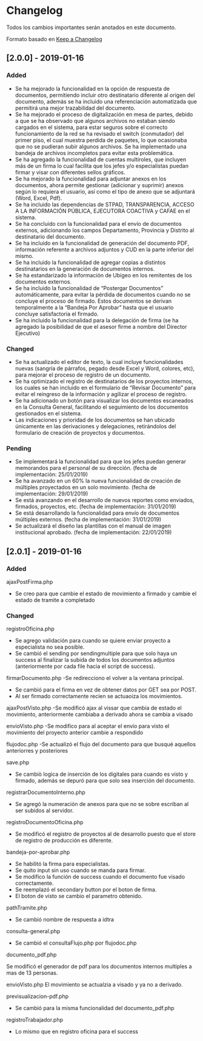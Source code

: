 # Changelog
Todos los cambios importantes serán anotados en este documento.

Formato basado en [Keep a Changelog](https://keepachangelog.com/en/1.0.0/)

## [2.0.0] - 2019-01-16
### Added
- Se ha mejorado la funcionalidad en la opción de respuesta de documentos, permitiendo incluir otro destinatario diferente al origen del documento, además se ha incluido una referenciación automatizada que permitirá una mejor trazabilidad del documento.
- Se ha mejorado el proceso de digitalización en mesa de partes, debido a que se ha observado que algunos archivos no estaban siendo cargados en el sistema, para estar seguros sobre el correcto funcionamiento de la red se ha revisado el switch (conmutador) del primer piso, el cual muestra perdida de paquetes, lo que ocasionaba que no se pudieran subir algunos archivos. Se ha implementado una bandeja de archivos incompletos para evitar esta problemática.
- Se ha agregado la funcionalidad de cuentas multiroles, que incluyen más de un firma lo cual facilita que los jefes y/o especialistas puedan firmar y visar con diferentes sellos gráficos.
- Se ha mejorado la funcionalidad para adjuntar anexos en los documentos, ahora permite gestionar (adicionar y suprimir) anexos según lo requiera el usuario, así como el tipo de anexo que se adjuntará (Word, Excel, Pdf).
- Se ha incluido las dependencias de STPAD, TRANSPARENCIA, ACCESO A LA INFORMACIÓN PÚBLICA, EJECUTORA COACTIVA y CAFAE en el sistema.
- Se ha concluido con la funcionalidad para el envío de documentos externos, adicionando los campos Departamento, Provincia y Distrito al destinatario del documento.
- Se ha incluido en la funcionalidad de generación del documento PDF,  información referente a archivos adjuntos y CUD en la parte inferior del mismo.
- Se ha incluido la funcionalidad de agregar copias a distintos destinatarios en la generación de documentos internos.
- Se ha estandarizado la información de Ubigeo en los remitentes de los documentos externos.
- Se ha incluido la funcionalidad de “Postergar Documentos” automáticamente, para evitar la pérdida de documentos cuando no se concluye el proceso de firmado. Estos documentos se derivan temporalmente a la “Bandeja Por Aprobar” hasta que el usuario concluye satisfactoria el firmado.
- Se ha incluido la funcionalidad para la delegación de firma (se ha agregado la posibilidad de que el asesor firme a nombre del Director Ejecutivo)

### Changed
- Se ha actualizado el editor de texto, la cual incluye funcionalidades nuevas (sangría de párrafos, pegado desde Excel y Word, colores, etc), para mejorar el proceso de registro de un documento.
- Se ha optimizado el registro de destinatarios de los proyectos internos, los cuales se han incluido en el formulario de “Revisar Documento” para evitar el reingreso de la información y agilizar el proceso de registro.
- Se ha adicionado un botón para visualizar los documentos escaneados en la Consulta General, facilitando el seguimiento de los documentos gestionados en el sistema.
- Las indicaciones y prioridad de los documentos se han ubicado únicamente en las derivaciones y delegaciones, retirándolos  del formulario de creación de proyectos y documentos.

### Pending
- Se implementará la funcionalidad para que los jefes puedan generar memorandos para el personal de su dirección. (fecha de implementación: 25/01/2019)
- Se ha avanzado en un 60% la nueva funcionalidad de creación de múltiples proyectados en un solo movimiento. (fecha de implementación: 29/01/2019)
- Se está avanzando en el desarrollo de nuevos reportes como enviados, firmados, proyectos, etc. (fecha de implementación: 31/01/2019)
- Se está desarrollando la funcionalidad para envío de documentos múltiples externos. (fecha de implementación: 31/01/2019)
- Se actualizará el diseño las plantillas con el manual de imagen institucional aprobado. (fecha de implementación: 22/01/2019)

## [2.0.1] - 2019-01-16

### Added 
ajaxPostFirma.php
- Se creo para que cambie el estado de movimiento a firmado y cambie el estado de tramite a completado

### Changed
registroOficina.php
- Se agrego validación para cuando se quiere enviar proyecto a especialista no sea posible. 
- Se cambió el sending por sendingmultiple para que solo haya un success al finalizar la subida de todos
los documentos adjuntos (anteriormente por cada file hacia el script de success).

firmarDocumento.php
-Se redirecciono el volver a la ventana principal.
- Se cambió para el firma en vez de obtener datos por GET sea por POST.
- Al ser firmado correctamente recien se actuaoiza los movimientos.

ajaxPostVisto.php
-Se modificó ajax al vissar que cambia de estado el movimiento, anteriormente cambiaba a derivado
ahora se cambia a visado

envioVisto.php
-Se modifico para al aceptar el envío para visto el movimiento del proyecto anterior cambie a respondido

flujodoc.php
-Se actualizó el flujo del documento para que busqué aquellos anteriorres y posteriores

save.php
- Se cambiò logica de inserción de los digitales para cuando es visto y firmado, además se depuró para 
que solo sea inserción del documento.

registrarDocumentoInterno.php
- Se agregó la numeración de anexos para que no se sobre escriban al ser subidos al servidor.

registroDocumentoOficina.php 
- Se modificó el registro de proyectos al de desarrollo puesto que el store de registro de producción
es diferente.

bandeja-por-aprobar.php
- Se habilitó la firma para especialistas.
- Se quito input sin uso cuando se manda para firmar.
- Se modifico la función de success cuando el documento fue visado correctamente.
- Se reemplazó el secondary button por el boton de firma.
- El boton de visto se cambio el parametro obtenido.

pathTramite.php 
- Se cambió nombre de respuesta a idtra

consulta-general.php
- Se cambió el consultaFlujo.php por flujodoc.php

documento_pdf.php

Se modificó el generador de pdf para los documentos internos multiples a mas de 13 personas.

envioVisto.php
El movimiento se actualzia a visado y ya no a derivado.

previsualizacion-pdf.php
- Se cambió para la misma funcionalidad del documento_pdf.php

registroTrabajador.php
- Lo mismo que en registro oficina para el success


